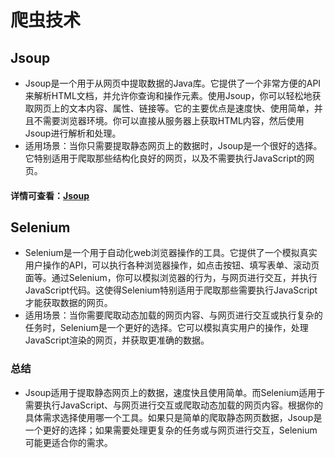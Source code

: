 # 爬虫技术

## Jsoup
- Jsoup是一个用于从网页中提取数据的Java库。它提供了一个非常方便的API来解析HTML文档，并允许你查询和操作元素。使用Jsoup，你可以轻松地获取网页上的文本内容、属性、链接等。它的主要优点是速度快、使用简单，并且不需要浏览器环境。你可以直接从服务器上获取HTML内容，然后使用Jsoup进行解析和处理。
- 适用场景：当你只需要提取静态网页上的数据时，Jsoup是一个很好的选择。它特别适用于爬取那些结构化良好的网页，以及不需要执行JavaScript的网页。
#### 详情可查看：[Jsoup](https://github.com/JackyST0/Reptile/blob/main/Jsoup.md)

## Selenium
- Selenium是一个用于自动化web浏览器操作的工具。它提供了一个模拟真实用户操作的API，可以执行各种浏览器操作，如点击按钮、填写表单、滚动页面等。通过Selenium，你可以模拟浏览器的行为，与网页进行交互，并执行JavaScript代码。这使得Selenium特别适用于爬取那些需要执行JavaScript才能获取数据的网页。
- 适用场景：当你需要爬取动态加载的网页内容、与网页进行交互或执行复杂的任务时，Selenium是一个更好的选择。它可以模拟真实用户的操作，处理JavaScript渲染的网页，并获取更准确的数据。

### 总结
- Jsoup适用于提取静态网页上的数据，速度快且使用简单。而Selenium适用于需要执行JavaScript、与网页进行交互或爬取动态加载的网页内容。根据你的具体需求选择使用哪一个工具。如果只是简单的爬取静态网页数据，Jsoup是一个更好的选择；如果需要处理更复杂的任务或与网页进行交互，Selenium可能更适合你的需求。